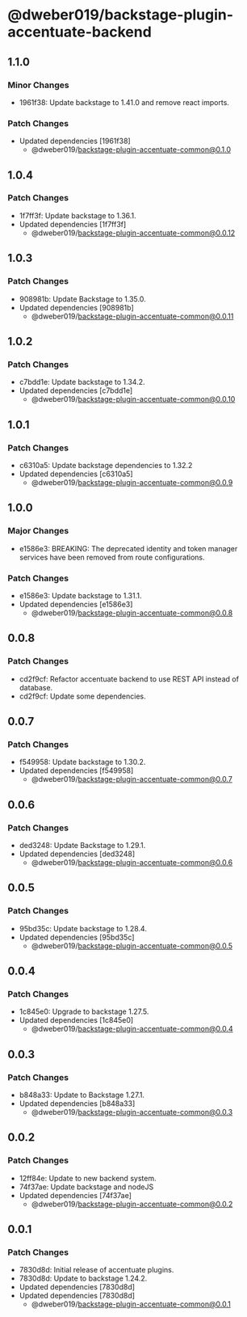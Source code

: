 # @dweber019/backstage-plugin-accentuate-backend

## 1.1.0

### Minor Changes

- 1961f38: Update backstage to 1.41.0 and remove react imports.

### Patch Changes

- Updated dependencies [1961f38]
  - @dweber019/backstage-plugin-accentuate-common@0.1.0

## 1.0.4

### Patch Changes

- 1f7ff3f: Update backstage to 1.36.1.
- Updated dependencies [1f7ff3f]
  - @dweber019/backstage-plugin-accentuate-common@0.0.12

## 1.0.3

### Patch Changes

- 908981b: Update Backstage to 1.35.0.
- Updated dependencies [908981b]
  - @dweber019/backstage-plugin-accentuate-common@0.0.11

## 1.0.2

### Patch Changes

- c7bdd1e: Update backstage to 1.34.2.
- Updated dependencies [c7bdd1e]
  - @dweber019/backstage-plugin-accentuate-common@0.0.10

## 1.0.1

### Patch Changes

- c6310a5: Update backstage dependencies to 1.32.2
- Updated dependencies [c6310a5]
  - @dweber019/backstage-plugin-accentuate-common@0.0.9

## 1.0.0

### Major Changes

- e1586e3: BREAKING: The deprecated identity and token manager services have been removed from route configurations.

### Patch Changes

- e1586e3: Update backstage to 1.31.1.
- Updated dependencies [e1586e3]
  - @dweber019/backstage-plugin-accentuate-common@0.0.8

## 0.0.8

### Patch Changes

- cd2f9cf: Refactor accentuate backend to use REST API instead of database.
- cd2f9cf: Update some dependencies.

## 0.0.7

### Patch Changes

- f549958: Update backstage to 1.30.2.
- Updated dependencies [f549958]
  - @dweber019/backstage-plugin-accentuate-common@0.0.7

## 0.0.6

### Patch Changes

- ded3248: Update Backstage to 1.29.1.
- Updated dependencies [ded3248]
  - @dweber019/backstage-plugin-accentuate-common@0.0.6

## 0.0.5

### Patch Changes

- 95bd35c: Update backstage to 1.28.4.
- Updated dependencies [95bd35c]
  - @dweber019/backstage-plugin-accentuate-common@0.0.5

## 0.0.4

### Patch Changes

- 1c845e0: Upgrade to backstage 1.27.5.
- Updated dependencies [1c845e0]
  - @dweber019/backstage-plugin-accentuate-common@0.0.4

## 0.0.3

### Patch Changes

- b848a33: Update to Backstage 1.27.1.
- Updated dependencies [b848a33]
  - @dweber019/backstage-plugin-accentuate-common@0.0.3

## 0.0.2

### Patch Changes

- 12ff84e: Update to new backend system.
- 74f37ae: Update backstage and nodeJS
- Updated dependencies [74f37ae]
  - @dweber019/backstage-plugin-accentuate-common@0.0.2

## 0.0.1

### Patch Changes

- 7830d8d: Initial release of accentuate plugins.
- 7830d8d: Update to backstage 1.24.2.
- Updated dependencies [7830d8d]
- Updated dependencies [7830d8d]
  - @dweber019/backstage-plugin-accentuate-common@0.0.1
